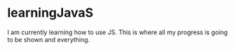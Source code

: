 # learningJavaS

I am currently learning how to use JS. This is where all my progress is going to be shown and everything.